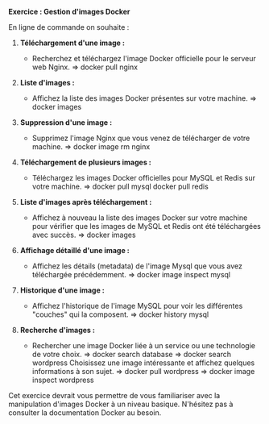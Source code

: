 
**Exercice : Gestion d'images Docker**

En ligne de commande on souhaite :

1. **Téléchargement d'une image :**
   - Recherchez et téléchargez l'image Docker officielle pour le serveur web Nginx.
    => docker pull nginx

2. **Liste d'images :**
   - Affichez la liste des images Docker présentes sur votre machine.
   => docker images

3. **Suppression d'une image :**
   - Supprimez l'image Nginx que vous venez de télécharger de votre machine.
   => docker image rm nginx

4. **Téléchargement de plusieurs images :**
   - Téléchargez les images Docker officielles pour MySQL et Redis sur votre machine.
   => docker pull mysql
      docker pull redis

5. **Liste d'images après téléchargement :**
   - Affichez à nouveau la liste des images Docker sur votre machine pour vérifier que les images de MySQL et Redis ont été téléchargées avec succès.
  =>  docker images

6. **Affichage détaillé d'une image :**
   - Affichez les détails (metadata) de l'image Mysql que vous avez téléchargée précédemment.
      => docker image inspect mysql
7. **Historique d'une image :**
   - Affichez l'historique de l'image MySQL pour voir les différentes "couches" qui la composent.
   => docker history mysql

8. **Recherche d'images :**
   - Rechercher une image Docker liée à un service ou une technologie de votre choix. 
   => docker search database
   => docker search wordpress
   Choisissez une image intéressante et affichez quelques informations à son sujet.
   => docker pull wordpress
   => docker image inspect wordpress

Cet exercice devrait vous permettre de vous familiariser avec la manipulation d'images Docker à un niveau basique. N'hésitez pas à consulter la documentation Docker au besoin.



